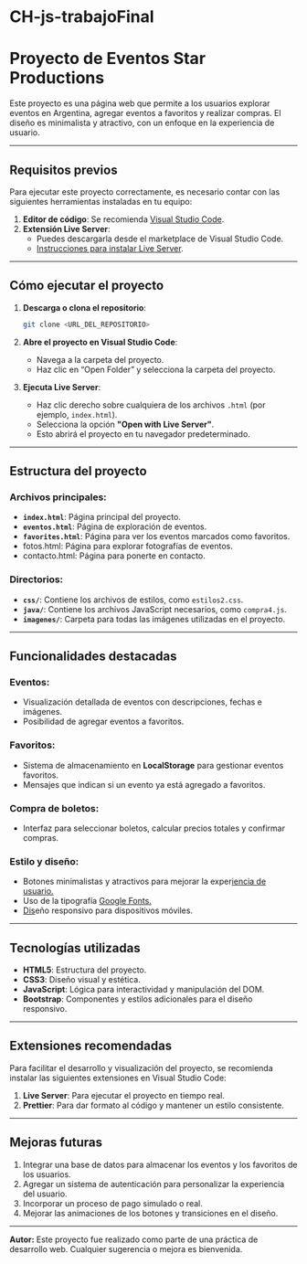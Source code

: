 # CH-js-trabajoFinal
# Proyecto de Eventos Star Productions

Este proyecto es una página web que permite a los usuarios explorar eventos en Argentina, agregar eventos a favoritos y realizar compras. El diseño es minimalista y atractivo, con un enfoque en la experiencia de usuario.

---

## **Requisitos previos**

Para ejecutar este proyecto correctamente, es necesario contar con las siguientes herramientas instaladas en tu equipo:

1. **Editor de código**: Se recomienda [Visual Studio Code](https://code.visualstudio.com/).
2. **Extensión Live Server**:
   - Puedes descargarla desde el marketplace de Visual Studio Code.
   - [Instrucciones para instalar Live Server](https://marketplace.visualstudio.com/items?itemName=ritwickdey.LiveServer).

---

## **Cómo ejecutar el proyecto**

1. **Descarga o clona el repositorio**:

   ```bash
   git clone <URL_DEL_REPOSITORIO>
   ```

2. **Abre el proyecto en Visual Studio Code**:

   - Navega a la carpeta del proyecto.
   - Haz clic en “Open Folder” y selecciona la carpeta del proyecto.

3. **Ejecuta Live Server**:

   - Haz clic derecho sobre cualquiera de los archivos `.html` (por ejemplo, `index.html`).
   - Selecciona la opción **"Open with Live Server"**.
   - Esto abrirá el proyecto en tu navegador predeterminado.

---

## **Estructura del proyecto**

### Archivos principales:

- **`index.html`**: Página principal del proyecto.
- **`eventos.html`**: Página de exploración de eventos.
- **`favorites.html`**: Página para ver los eventos marcados como favoritos.
- fotos.html: Página para explorar fotografías de eventos. 
- contacto.html: Página para ponerte en contacto.

### Directorios:

- **`css/`**: Contiene los archivos de estilos, como `estilos2.css`.
- **`java/`**: Contiene los archivos JavaScript necesarios, como `compra4.js`.
- **`imagenes/`**: Carpeta para todas las imágenes utilizadas en el proyecto.

---

## **Funcionalidades destacadas**

### Eventos:

- Visualización detallada de eventos con descripciones, fechas e imágenes.
- Posibilidad de agregar eventos a favoritos.

### Favoritos:

- Sistema de almacenamiento en **LocalStorage** para gestionar eventos favoritos.
- Mensajes que indican si un evento ya está agregado a favoritos.

### Compra de boletos:

- Interfaz para seleccionar boletos, calcular precios totales y confirmar compras.

### Estilo y diseño:

- Botones minimalistas y atractivos para mejorar la exper[iencia de usuario.](https://fonts.google.com/)
- Uso de la tipografía [Google Fonts](https://fonts.google.com/)[.](https://fonts.google.com/)
- [Dis](https://fonts.google.com/)eño responsivo para dispositivos móviles.

---

## **Tecnologías utilizadas**

- **HTML5**: Estructura del proyecto.
- **CSS3**: Diseño visual y estética.
- **JavaScript**: Lógica para interactividad y manipulación del DOM.
- **Bootstrap**: Componentes y estilos adicionales para el diseño responsivo.

---

## **Extensiones recomendadas**

Para facilitar el desarrollo y visualización del proyecto, se recomienda instalar las siguientes extensiones en Visual Studio Code:

1. **Live Server**: Para ejecutar el proyecto en tiempo real.
2. **Prettier**: Para dar formato al código y mantener un estilo consistente.

---

## **Mejoras futuras**

1. Integrar una base de datos para almacenar los eventos y los favoritos de los usuarios.
2. Agregar un sistema de autenticación para personalizar la experiencia del usuario.
3. Incorporar un proceso de pago simulado o real.
4. Mejorar las animaciones de los botones y transiciones en el diseño.

---

**Autor:**
Este proyecto fue realizado como parte de una práctica de desarrollo web. Cualquier sugerencia o mejora es bienvenida.

